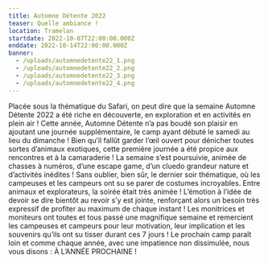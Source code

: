 ```yaml
---
title: Automne Détente 2022
teaser: Quelle ambiance !
location: Tramelan
startdate: 2022-10-07T22:00:00.000Z
enddate: 2022-10-14T22:00:00.000Z
banner: 
  - /uploads/automnedetente22_1.png
  - /uploads/automnedetente22_2.png
  - /uploads/automnedetente22_3.png
  - /uploads/automnedetente22_4.png
---
```


Placée sous la thématique du Safari, on peut dire que la semaine Automne Détente 2022 a été riche en découverte, en exploration et en activités en plein air ! Cette année, Automne Détente n’a pas boudé son plaisir en ajoutant une journée supplémentaire, le camp ayant débuté le samedi au lieu du dimanche ! Bien qu’il fallût garder l’œil ouvert pour dénicher toutes sortes d’animaux exotiques, cette première journée a été propice aux rencontres et à la camaraderie ! La semaine s’est poursuivie, animée de chasses à numéros, d’une escape game, d’un cluedo grandeur nature et d’activités inédites ! Sans oublier, bien sûr, le dernier soir thématique, où les campeuses et les campeurs ont su se parer de costumes incroyables. Entre animaux et explorateurs, la soirée était très animée ! L’émotion à l’idée de devoir se dire bientôt au revoir s’y est jointe, renforçant alors un besoin très expressif de profiter au maximum de chaque instant ! Les monitrices et moniteurs ont toutes et tous passé une magnifique semaine et remercient les campeuses et campeurs pour leur motivation, leur implication et les souvenirs qu’ils ont su tisser durant ces 7 jours ! Le prochain camp paraît loin et comme chaque année, avec une impatience non dissimulée, nous vous disons : À L’ANNÉE PROCHAINE !

